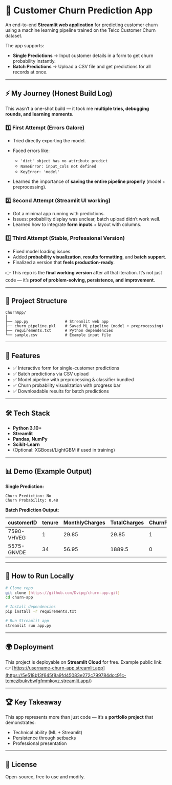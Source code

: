 # 🔮 Customer Churn Prediction App

An end-to-end **Streamlit web application** for predicting customer churn using a machine learning pipeline trained on the Telco Customer Churn dataset.

The app supports:

* **Single Predictions** → Input customer details in a form to get churn probability instantly.
* **Batch Predictions** → Upload a CSV file and get predictions for all records at once.

---

## ⚡ My Journey (Honest Build Log)

This wasn’t a one-shot build — it took me **multiple tries, debugging rounds, and learning moments**.

### 1️⃣ First Attempt (Errors Galore)

* Tried directly exporting the model.
* Faced errors like:

  * `'dict' object has no attribute predict`
  * `NameError: input_cols not defined`
  * `KeyError: 'model'`
* Learned the importance of **saving the entire pipeline properly** (model + preprocessing).

### 2️⃣ Second Attempt (Streamlit UI working)

* Got a minimal app running with predictions.
* Issues: probability display was unclear, batch upload didn’t work well.
* Learned how to integrate **form inputs** + layout with columns.

### 3️⃣ Third Attempt (Stable, Professional Version)

* Fixed model loading issues.
* Added **probability visualization**, **results formatting**, and **batch support**.
* Finalized a version that **feels production-ready**.

👉 This repo is the **final working version** after all that iteration.
It’s not just code — it’s **proof of problem-solving, persistence, and improvement**.

---

## 📂 Project Structure

```
ChurnApp/
│
├── app.py                # Streamlit web app
├── churn_pipeline.pkl    # Saved ML pipeline (model + preprocessing)
├── requirements.txt      # Python dependencies
└── sample.csv            # Example input file
```

---

## 🚀 Features

* ✅ Interactive form for single-customer predictions
* ✅ Batch predictions via CSV upload
* ✅ Model pipeline with preprocessing & classifier bundled
* ✅ Churn probability visualization with progress bar
* ✅ Downloadable results for batch predictions

---

## 🛠️ Tech Stack

* **Python 3.10+**
* **Streamlit**
* **Pandas, NumPy**
* **Scikit-Learn**
* (Optional: XGBoost/LightGBM if used in training)

---

## 📊 Demo (Example Output)

**Single Prediction:**

```
Churn Prediction: No
Churn Probability: 0.48
```

**Batch Prediction Output:**

| customerID | tenure | MonthlyCharges | TotalCharges | ChurnPrediction | ChurnProbability |
| ---------- | ------ | -------------- | ------------ | --------------- | ---------------- |
| 7590-VHVEG | 1      | 29.85          | 29.85        | 1               | 0.73             |
| 5575-GNVDE | 34     | 56.95          | 1889.5       | 0               | 0.22             |

---

## 🔧 How to Run Locally

```bash
# Clone repo
git clone [https://github.com/Dvipg/churn-app.git]
cd churn-app

# Install dependencies
pip install -r requirements.txt

# Run Streamlit app
streamlit run app.py
```

---

## 🌍 Deployment

This project is deployable on **Streamlit Cloud** for free.
Example public link:
👉 [https://username-churn-app.streamlit.app](https://5e518b13f645f8a9fd45083e272c799784dcc91c-tcmczibukvbwfgfmmkovz.streamlit.app/)

---

## 🏆 Key Takeaway

This app represents more than just code — it’s a **portfolio project** that demonstrates:

* Technical ability (ML + Streamlit)
* Persistence through setbacks
* Professional presentation

---

## 📜 License

Open-source, free to use and modify.
